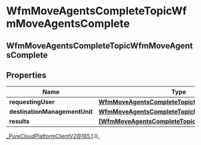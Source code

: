 # WfmMoveAgentsCompleteTopicWfmMoveAgentsComplete

## WfmMoveAgentsCompleteTopicWfmMoveAgentsComplete

## Properties

|Name | Type | Description | Notes|
|------------ | ------------- | ------------- | -------------|
| **requestingUser** | [**WfmMoveAgentsCompleteTopicUserReference**](WfmMoveAgentsCompleteTopicUserReference) |  | [optional] |
| **destinationManagementUnit** | [**WfmMoveAgentsCompleteTopicManagementUnit**](WfmMoveAgentsCompleteTopicManagementUnit) |  | [optional] |
| **results** | [**[WfmMoveAgentsCompleteTopicWfmMoveAgentData]**]([WfmMoveAgentsCompleteTopicWfmMoveAgentData]) |  | [optional] |



_PureCloudPlatformClientV2@165.1.0_
